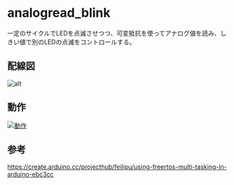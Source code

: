 # analogread_blink

一定のサイクルでLEDを点滅させつつ、可変抵抗を使ってアナログ値を読み、しきい値で別のLEDの点滅をコントロールする。

## 配線図

![alt](https://www.dropbox.com/s/ip95qol139yjqq5/analogread_blink.png?dl=0)

## 動作

[![動作](http://img.youtube.com/vi/N4dXsZroJ0s/0.jpg)](https://youtu.be/N4dXsZroJ0s)

## 参考

https://create.arduino.cc/projecthub/feilipu/using-freertos-multi-tasking-in-arduino-ebc3cc